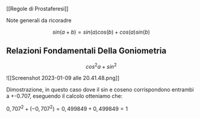 [[Regole di Prostaferesi]]

Note generali da ricoradre

$$
sin(a+b) = sin(a)cos(b)+cos(a)sin(b)
$$

## Relazioni Fondamentali Della Goniometria

$$
cos^2a+sin^2
$$

![[Screenshot 2023-01-09 alle 20.41.48.png]]

Dimostrazione, in questo caso dove il sin e coseno corrispondono entrambi a +-0.707, eseguendo il calcolo otteniamo che:

$0,707^2+(-0,707^2)=0,499849+0,499849=1$  
